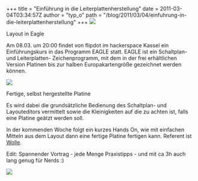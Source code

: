 +++
title = "Einführung in die Leiterplattenherstellung"
date = 2011-03-04T03:34:57Z
author = "typ_o"
path = "/blog/2011/03/04/einfuhrung-in-die-leiterplattenherstellung"
+++
[![](/media/eagle.serendipityThumb.png)](/media/eagle.png)

Layout in Eagle

Am 08.03. um 20:00 findet von flipdot im hackerspace Kassel ein
Einführungskurs in das Programm EAGLE statt. EAGLE ist ein Schaltplan-
und Leiterplatten- Zeichenprogramm, mit dem in der frei erhältlichen
Version Platinen bis zur halben Europakartengröße gezeichnet werden
können.

[![](/media/11-Bestueckt.serendipityThumb.jpg)](/media/11-Bestueckt.jpg)

Fertige, selbst hergestellte Platine

Es wird dabei die grundsätzliche Bedienung des Schaltplan- und
Layouteditors vermittelt sowie die Kleinigkeiten auf die zu achten ist,
falls eine Platine geätzt werden soll.

In der kommenden Woche folgt ein kurzes Hands On, wie mit einfachen
Mitteln aus dem Layout dann eine fertige Platine fertigen kann. Referent
ist [Wolle](https://blog.elektrowolle.de/).

Edit: Spannender Vortrag - jede Menge Praxistipps - und mit ca 3h auch
lang genug für Nerds :)

![](/media/eagle.jpg)
